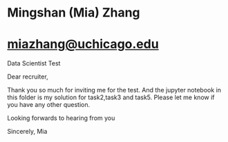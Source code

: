 # Mingshan (Mia) Zhang
# miazhang@uchicago.edu
Data Scientist Test

Dear recruiter,

Thank you so much for inviting me for the test. And the jupyter notebook in this folder is my solution for task2,task3 and task5.
Please let me know if you have any other question.

Looking forwards to hearing from you

Sincerely,
Mia
